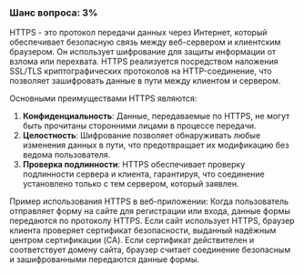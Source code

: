 ### Шанс вопроса: 3%

HTTPS - это протокол передачи данных через Интернет, который обеспечивает безопасную связь между веб-сервером и клиентским браузером. Он использует шифрование для защиты информации от взлома или перехвата. HTTPS реализуется посредством наложения SSL/TLS криптографических протоколов на HTTP-соединение, что позволяет зашифровать данные в пути между клиентом и сервером.

Основными преимуществами HTTPS являются:
1. **Конфиденциальность**: Данные, передаваемые по HTTPS, не могут быть прочитаны сторонними лицами в процессе передачи.
2. **Целостность**: Шифрование позволяет обнаруживать любые изменения данных в пути, что предотвращает их модификацию без ведома пользователя.
3. **Проверка подлинности**: HTTPS обеспечивает проверку подлинности сервера и клиента, гарантируя, что соединение установлено только с тем сервером, который заявлен.

Пример использования HTTPS в веб-приложении:
Когда пользователь отправляет форму на сайте для регистрации или входа, данные формы передаются по протоколу HTTPS. Если сайт использует HTTPS, браузер клиента проверяет сертификат безопасности, выданный надёжным центром сертификации (CA). Если сертификат действителен и соответствует домену сайта, браузер считает соединение безопасным и зашифрованными передаются данные формы.